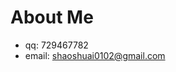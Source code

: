 <!--
{
    "title": "About me",
    "date": "2009-11-03 15:41",
    "comments": true,
    "categories": "about"
}
-->

About Me
========

*   qq: 729467782
*   email: shaoshuai0102@gmail.com

